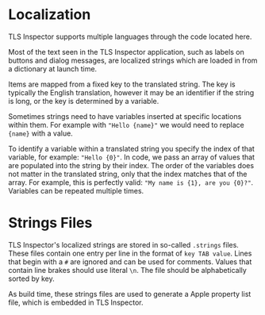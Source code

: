 # Localization

TLS Inspector supports multiple languages through the code located here.

Most of the text seen in the TLS Inspector application, such as labels on buttons and dialog
messages, are localized strings which are loaded in from a dictionary at launch time.

Items are mapped from a fixed key to the translated string. The key is typically the English
translation, however it may be an identifier if the string is long, or the key is determined by a 
variable.

Sometimes strings need to have variables inserted at specific locations within them. For example
with `"Hello {name}"` we would need to replace `{name}` with a value.

To identify a variable within a translated string you specify the index of that variable, for
example: `"Hello {0}"`. In code, we pass an array of values that are populated into the string by
their index. The order of the variables does not matter in the translated string, only that the
index matches that of the array. For example, this is perfectly valid:
`"My name is {1}, are you {0}?"`. Variables can be repeated multiple times.

# Strings Files

TLS Inspector's localized strings are stored in so-called `.strings` files. These files contain
one entry per line in the format of `key TAB value`. Lines that begin with a `#` are ignored and can
be used for comments. Values that contain line brakes should use literal `\n`. The file should be
alphabetically sorted by key.

As build time, these strings files are used to generate a Apple property list file, which is
embedded in TLS Inspector.
